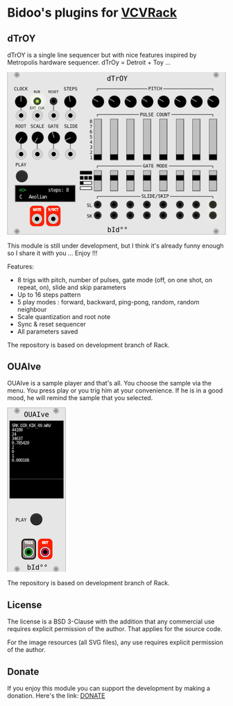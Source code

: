 # Bidoo's plugins for [VCVRack](https://vcvrack.com) 

## dTrOY 

dTrOY is a single line sequencer but with nice features inspired by Metropolis hardware sequencer.
dTrOy = Detroit + Toy ... 

![dTrOY](/images/dTrOY.png?raw=true "dTrOY")

This module is still under development, but I think it's already funny enough so I share it with you ... Enjoy !!! 

Features:
- 8 trigs with pitch, number of pulses, gate mode (off, on one shot, on repeat, on), slide and skip parameters
- Up to 16 steps pattern
- 5 play modes : forward, backward, ping-pong, random, random neighbour
- Scale quantization and root note
- Sync & reset sequencer
- All parameters saved

The repository is based on development branch of Rack.

## OUAIve 

OUAIve is a sample player and that's all. You choose the sample via the menu. You press play or you trig him at your convenience.
If he is in a good mood, he will remind the sample that you selected.

![OUAIve](/images/OUAIve.png?raw=true "OUAIve")

The repository is based on development branch of Rack.

## License

The license is a BSD 3-Clause with the addition that any commercial use requires explicit permission of the author. That applies for the source code.

For the image resources (all SVG files), any use requires explicit permission of the author.

## Donate

If you enjoy this module you can support the development by making a donation. Here's the link: [DONATE](https://paypal.me/sebastienbouffier)
